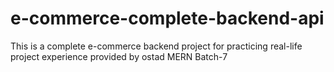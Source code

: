 # e-commerce-complete-backend-api

This is a complete e-commerce backend project for practicing real-life project experience provided by ostad MERN Batch-7
